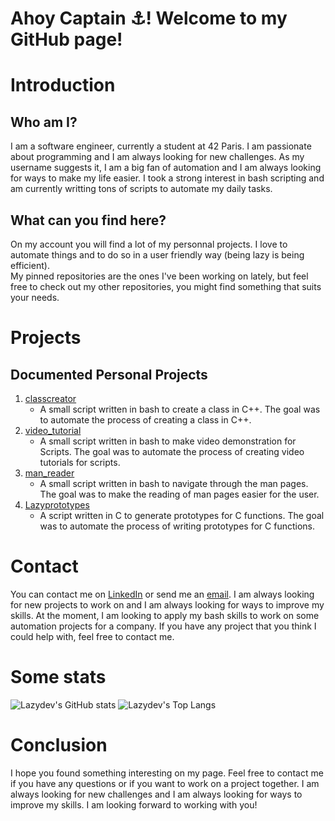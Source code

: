 <!-- The goal is to write a README file for my repository nsainton/nsainton on github-->
# Ahoy Captain ⚓️! Welcome to my GitHub page!

# Introduction

## Who am I?

I am a software engineer, currently a student at 42 Paris. I am passionate about programming and I am always looking for new challenges. As my username suggests it, I am a big fan of automation and I am always looking for ways to make my life easier. I took a strong interest in bash scripting and am currently writting tons of scripts to automate my daily tasks.

## What can you find here?

On my account you will find a lot of my personnal projects. I love to automate things and to do so in a user friendly way (being lazy is being efficient). <br/>
My pinned repositories are the ones I've been working on lately, but feel free to check out my other repositories, you might find something that suits your needs.

# Projects

## Documented Personal Projects

1.  [classcreator](https://github.com/nsainton/classcreator)
    - A small script written in bash to create a class in C++. The goal was to automate the process of creating a class in C++.
2.  [video\_tutorial](https://github.com/nsainton/video_tutorial)
    - A small script written in bash to make video demonstration for Scripts. The goal was to automate the process of creating video tutorials for scripts.
3.  [man\_reader](https://github.com/nsainton/man_reader)
    - A small script written in bash to navigate through the man pages. The goal was to make the reading of man pages easier for the user.
4.  [Lazyprototypes](https://github.com/nsainton/lazyprototypes)
    - A script written in C to generate prototypes for C functions. The goal was to automate the process of writing prototypes for C functions.

# Contact

You can contact me on [LinkedIn](https://www.linkedin.com/in/noah-saintonge-51661015a) or send me an [email](mailto:nsainton@student.42.fr). I am always looking for new projects to work on and I am always looking for ways to improve my skills.
At the moment, I am looking to apply my bash skills to work on some automation projects for a company. If you have any project that you think I could help with, feel free to contact me.

# Some stats

![Lazydev's GitHub stats](https://github-readme-stats.vercel.app/api?username=nsainton&show_icons=true&theme=radical)
![Lazydev's Top Langs](https://github-readme-stats.vercel.app/api/top-langs/?username=nsainton&layout=compact&theme=radical)

# Conclusion

I hope you found something interesting on my page. Feel free to contact me if you have any questions or if you want to work on a project together. I am always looking for new challenges and I am always looking for ways to improve my skills. I am looking forward to working with you!
